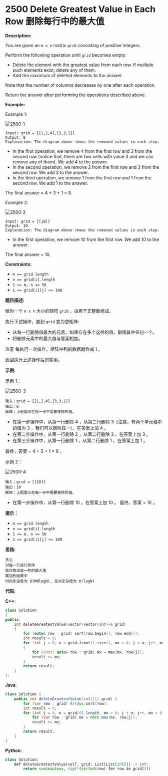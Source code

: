 # 2500 Delete Greatest Value in Each Row 删除每行中的最大值

__Description:__

You are given an `m x n` matrix `grid` consisting of positive integers.

Perform the following operation until `grid` becomes empty:

- Delete the element with the greatest value from each row. If multiple such elements exist, delete any of them.
- Add the maximum of deleted elements to the answer.

Note that the number of columns decreases by one after each operation.

Return the answer after performing the operations described above.

__Example:__

Example 1:

![2500-1](https://assets.leetcode.com/uploads/2022/10/19/q1ex1.jpg)

```text
Input: grid = [[1,2,4],[3,3,1]]
Output: 8
Explanation: The diagram above shows the removed values in each step.
```

- In the first operation, we remove 4 from the first row and 3 from the second row (notice that, there are two cells with value 3 and we can remove any of them). We add 4 to the answer.
- In the second operation, we remove 2 from the first row and 3 from the second row. We add 3 to the answer.
- In the third operation, we remove 1 from the first row and 1 from the second row. We add 1 to the answer.

The final answer = 4 + 3 + 1 = 8.

Example 2:

![2500-2](https://assets.leetcode.com/uploads/2022/10/19/q1ex2.jpg)

```text
Input: grid = [[10]]
Output: 10
Explanation: The diagram above shows the removed values in each step.
```

- In the first operation, we remove 10 from the first row. We add 10 to the answer.

The final answer = 10.

__Constraints:__

- `m == grid.length`
- `n == grid[i].length`
- `1 <= m, n <= 50`
- `1 <= grid[i][j] <= 100`

__题目描述:__

给你一个 `m x n` 大小的矩阵 `grid` ，由若干正整数组成。

执行下述操作，直到 `grid` 变为空矩阵:

- 从每一行删除值最大的元素。如果存在多个这样的值，删除其中任何一个。
- 将删除元素中的最大值与答案相加。

注意 每执行一次操作，矩阵中列的数据就会减 1 。

返回执行上述操作后的答案。

__示例:__

示例 1：

![2500-3](https://assets.leetcode.com/uploads/2022/10/19/q1ex1.jpg)

```text
输入：grid = [[1,2,4],[3,3,1]]
输出：8
解释：上图展示在每一步中需要移除的值。
```

- 在第一步操作中，从第一行删除 4 ，从第二行删除 3（注意，有两个单元格中的值为 3 ，我们可以删除任一）。在答案上加 4 。
- 在第二步操作中，从第一行删除 2 ，从第二行删除 3 。在答案上加 3 。
- 在第三步操作中，从第一行删除 1 ，从第二行删除 1 。在答案上加 1 。

最终，答案 = 4 + 3 + 1 = 8 。

示例 2：

![2500-4](https://assets.leetcode.com/uploads/2022/10/19/q1ex2.jpg)

```text
输入：grid = [[10]]
输出：10
解释：上图展示在每一步中需要移除的值。
```

- 在第一步操作中，从第一行删除 10 。在答案上加 10 。
最终，答案 = 10 。

__提示：__

- `m == grid.length`
- `n == grid[i].length`
- `1 <= m, n <= 50`
- `1 <= grid[i][j] <= 100`

__思路:__

```text
贪心
对每一行进行排序
每次取出每一列的最大值
累加到结果中
时间复杂度为 O(MNlogN), 空间复杂度为 O(logN)
```

__代码:__

__C++__:

```C++
class Solution 
{
public:
    int deleteGreatestValue(vector<vector<int>>& grid) 
    {
        for (auto& row : grid) sort(row.begin(), row.end());
        int result = 0;
        for (int j = 0, n = grid.front().size(), mx = 0; j < n; j++, mx = 0) 
        {
            for (const auto& row : grid) mx = max(mx, row[j]);
            result += mx;
        }
        return result;
    }
};
```

__Java__:

```Java
class Solution {
    public int deleteGreatestValue(int[][] grid) {
        for (var row : grid) Arrays.sort(row);
        int result = 0;
        for (int j = 0, n = grid[0].length, mx = 0; j < n; j++, mx = 0) {
            for (var row : grid) mx = Math.max(mx, row[j]);
            result += mx;
        }
        return result;
    }
}
```

__Python__:

```Python
class Solution:
    def deleteGreatestValue(self, grid: List[List[int]]) -> int:
        return sum(map(max, zip(*[sorted(row) for row in grid])))
```
